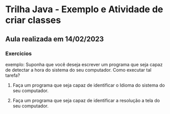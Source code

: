# Trilha Java - Exemplo e Atividade de criar classes

## Aula realizada em 14/02/2023

### Exercicios

exemplo: Suponha que você deseja escrever um programa que seja capaz de
detectar a hora do sistema do seu computador.
Como executar tal tarefa?

1. Faça um programa que seja
   capaz de identificar o Idioma do
   sistema do seu computador.

2. Faça um programa que seja
   capaz de identificar a resolução
   a tela do seu computador.
